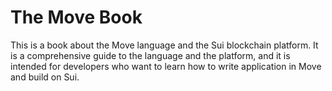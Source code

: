 # The Move Book

This is a book about the Move language and the Sui blockchain platform. It is a comprehensive guide to the language and the platform, and it is intended for developers who want to learn how to write application in Move and build on Sui.
